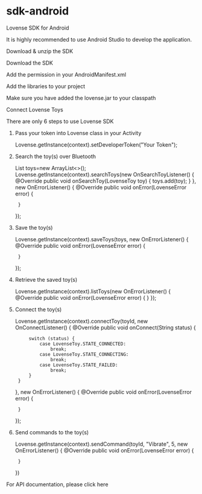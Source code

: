 # sdk-android
Lovense SDK for Android

It is highly recommended to use Android Studio to develop the application.

Download & unzip the SDK

Download the SDK

Add the permission in your AndroidManifest.xml

Add the libraries to your project

Make sure you have added the lovense.jar to your classpath

Connect Lovense Toys

There are only 6 steps to use Lovense SDK

1. Pass your token into Lovense class in your Activity


    Lovense.getInstance(context).setDeveloperToken("Your Token");
2. Search the toy(s) over Bluetooth


    List<LovenseToy> toys=new ArrayList<>();
    Lovense.getInstance(context).searchToys(new OnSearchToyListener() {
        @Override
        public void onSearchToy(LovenseToy toy) {
            toys.add(toy);
        }
    }, new OnErrorListener() {
        @Override
        public void onError(LovenseError error) {

        }
    });
3. Save the toy(s)


    Lovense.getInstance(context).saveToys(toys, new OnErrorListener()
    {
        @Override
        public void onError(LovenseError error) {

        }
    });
4. Retrieve the saved toy(s)


    Lovense.getInstance(context).listToys(new OnErrorListener() {
        @Override
        public void onError(LovenseError error) {
        }
    });
5. Connect the toy(s)


      Lovense.getInstance(context).connectToy(toyId, new OnConnectListener() {
        @Override
        public void onConnect(String status) {

            switch (status) {
                case LovenseToy.STATE_CONNECTED:
                    break;
                case LovenseToy.STATE_CONNECTING:
                    break;
                case LovenseToy.STATE_FAILED:
                    break;
            }
        }
      }, new OnErrorListener() {
        @Override
        public void onError(LovenseError error) {

        }
      });
  
6. Send commands to the toy(s)


     Lovense.getInstance(context).sendCommand(toyId, "Vibrate", 5, new OnErrorListener() {
        @Override
        public void onError(LovenseError error) {

        }
     })
 
For API documentation, please click here 
